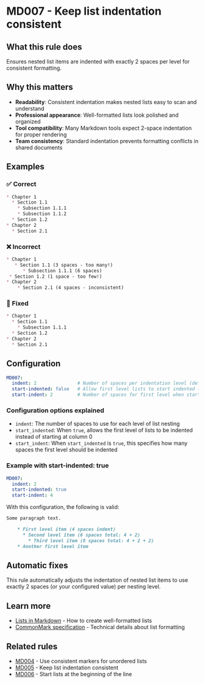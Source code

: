 # MD007 - Keep list indentation consistent

## What this rule does

Ensures nested list items are indented with exactly 2 spaces per level for consistent formatting.

## Why this matters

- **Readability**: Consistent indentation makes nested lists easy to scan and understand
- **Professional appearance**: Well-formatted lists look polished and organized
- **Tool compatibility**: Many Markdown tools expect 2-space indentation for proper rendering
- **Team consistency**: Standard indentation prevents formatting conflicts in shared documents

## Examples

### ✅ Correct

```markdown
* Chapter 1
  * Section 1.1
    * Subsection 1.1.1
    * Subsection 1.1.2
  * Section 1.2
* Chapter 2
  * Section 2.1
```

### ❌ Incorrect

<!-- rumdl-disable MD007 -->

```markdown
* Chapter 1
   * Section 1.1 (3 spaces - too many!)
      * Subsection 1.1.1 (6 spaces)
 * Section 1.2 (1 space - too few!)
* Chapter 2
    * Section 2.1 (4 spaces - inconsistent)

```

<!-- rumdl-enable MD007 -->

### 🔧 Fixed

```markdown
* Chapter 1
  * Section 1.1
    * Subsection 1.1.1
  * Section 1.2
* Chapter 2
  * Section 2.1
```

## Configuration

```yaml
MD007:
  indent: 2               # Number of spaces per indentation level (default: 2)
  start-indented: false   # Allow first level lists to start indented (default: false)
  start-indent: 2         # Number of spaces for first level when start_indented is true (default: 2)
```

### Configuration options explained

- `indent`: The number of spaces to use for each level of list nesting
- `start_indented`: When `true`, allows the first level of lists to be indented instead of starting at column 0
- `start_indent`: When `start_indented` is `true`, this specifies how many spaces the first level should be indented

### Example with start-indented: true

```yaml
MD007:
  indent: 2
  start-indented: true
  start-indent: 4
```

With this configuration, the following is valid:

```markdown
Some paragraph text.

    * First level item (4 spaces indent)
      * Second level item (6 spaces total: 4 + 2)
        * Third level item (8 spaces total: 4 + 2 + 2)
    * Another first level item
```

## Automatic fixes

This rule automatically adjusts the indentation of nested list items to use exactly 2 spaces (or your configured value) per nesting level.

## Learn more

- [Lists in Markdown](https://www.markdownguide.org/basic-syntax/#lists-1) - How to create well-formatted lists
- [CommonMark specification](https://spec.commonmark.org/0.31.2/#list-items) - Technical details about list formatting

## Related rules

- [MD004](md004.md) - Use consistent markers for unordered lists
- [MD005](md005.md) - Keep list indentation consistent
- [MD006](md006.md) - Start lists at the beginning of the line
